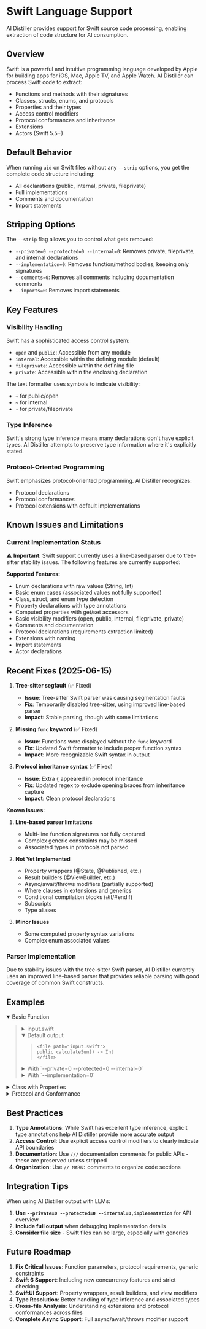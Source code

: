 # Swift Language Support

AI Distiller provides support for Swift source code processing, enabling extraction of code structure for AI consumption.

## Overview

Swift is a powerful and intuitive programming language developed by Apple for building apps for iOS, Mac, Apple TV, and Apple Watch. AI Distiller can process Swift code to extract:

- Functions and methods with their signatures
- Classes, structs, enums, and protocols
- Properties and their types
- Access control modifiers
- Protocol conformances and inheritance
- Extensions
- Actors (Swift 5.5+)

## Default Behavior

When running `aid` on Swift files without any `--strip` options, you get the complete code structure including:

- All declarations (public, internal, private, fileprivate)
- Full implementations
- Comments and documentation
- Import statements

## Stripping Options

The `--strip` flag allows you to control what gets removed:

- `--private=0 --protected=0 --internal=0`: Removes private, fileprivate, and internal declarations
- `--implementation=0`: Removes function/method bodies, keeping only signatures
- `--comments=0`: Removes all comments including documentation comments
- `--imports=0`: Removes import statements

## Key Features

### Visibility Handling

Swift has a sophisticated access control system:
- `open` and `public`: Accessible from any module
- `internal`: Accessible within the defining module (default)
- `fileprivate`: Accessible within the defining file
- `private`: Accessible within the enclosing declaration

The text formatter uses symbols to indicate visibility:
- `+` for public/open
- `~` for internal
- `-` for private/fileprivate

### Type Inference

Swift's strong type inference means many declarations don't have explicit types. AI Distiller attempts to preserve type information where it's explicitly stated.

### Protocol-Oriented Programming

Swift emphasizes protocol-oriented programming. AI Distiller recognizes:
- Protocol declarations
- Protocol conformances
- Protocol extensions with default implementations

## Known Issues and Limitations

### Current Implementation Status

⚠️ **Important**: Swift support currently uses a line-based parser due to tree-sitter stability issues. The following features are currently supported:

**Supported Features:**
- Enum declarations with raw values (String, Int)
- Basic enum cases (associated values not fully supported)
- Class, struct, and enum type detection
- Property declarations with type annotations
- Computed properties with get/set accessors
- Basic visibility modifiers (open, public, internal, fileprivate, private)
- Comments and documentation
- Protocol declarations (requirements extraction limited)
- Extensions with naming
- Import statements
- Actor declarations

## Recent Fixes (2025-06-15)

1. **Tree-sitter segfault** (✅ Fixed)
   - **Issue**: Tree-sitter Swift parser was causing segmentation faults
   - **Fix**: Temporarily disabled tree-sitter, using improved line-based parser
   - **Impact**: Stable parsing, though with some limitations

2. **Missing `func` keyword** (✅ Fixed)
   - **Issue**: Functions were displayed without the `func` keyword
   - **Fix**: Updated Swift formatter to include proper function syntax
   - **Impact**: More recognizable Swift syntax in output

3. **Protocol inheritance syntax** (✅ Fixed)
   - **Issue**: Extra `{` appeared in protocol inheritance
   - **Fix**: Updated regex to exclude opening braces from inheritance capture
   - **Impact**: Clean protocol declarations

**Known Issues:**
1. **Line-based parser limitations**
   - Multi-line function signatures not fully captured
   - Complex generic constraints may be missed
   - Associated types in protocols not parsed

2. **Not Yet Implemented**
   - Property wrappers (@State, @Published, etc.)
   - Result builders (@ViewBuilder, etc.)
   - Async/await/throws modifiers (partially supported)
   - Where clauses in extensions and generics
   - Conditional compilation blocks (#if/#endif)
   - Subscripts
   - Type aliases

3. **Minor Issues**
   - Some computed property syntax variations
   - Complex enum associated values

### Parser Implementation

Due to stability issues with the tree-sitter Swift parser, AI Distiller currently uses an improved line-based parser that provides reliable parsing with good coverage of common Swift constructs.

## Examples

<details open><summary>Basic Function</summary><blockquote>
  <details><summary>input.swift</summary><blockquote>
    
```swift
public func calculateSum(a: Int, b: Int) -> Int {
    return a + b
}

private func helperFunction() {
    print("Helper")
}
```
    
  </blockquote></details>
  <details open><summary>Default output</summary><blockquote>
    
```
<file path="input.swift">
public calculateSum() -> Int
</file>
```
    
  </blockquote></details>
  <details><summary>With `--private=0 --protected=0 --internal=0`</summary><blockquote>
    
```
<file path="input.swift">
public calculateSum() -> Int
</file>
```
    
  </blockquote></details>
  <details><summary>With `--implementation=0`</summary><blockquote>
    
```
<file path="input.swift">
public calculateSum() -> Int
private helperFunction()
</file>
```
    
  </blockquote></details>
</blockquote></details>

<details><summary>Class with Properties</summary><blockquote>
  <details><summary>User.swift</summary><blockquote>
    
```swift
public class User {
    public let id: String
    private var name: String
    internal var email: String?
    
    public init(id: String, name: String) {
        self.id = id
        self.name = name
    }
    
    public func updateName(_ newName: String) {
        self.name = newName
    }
    
    private func validate() -> Bool {
        return !name.isEmpty
    }
}
```
    
  </blockquote></details>
  <details open><summary>Default output</summary><blockquote>
    
```
<file path="User.swift">
+class User {
    +let id: String
    -var name: String
    ~var email: String?
    
    +init(id: String, name: String) {
        self.id = id
        self.name = name
    }
    
    +updateName(_ newName: String) {
        self.name = newName
    }
    
    -validate() -> Bool {
        return !name.isEmpty
    }
}
</file>
```
    
  </blockquote></details>
  <details><summary>With `--private=0 --protected=0 --internal=0,implementation`</summary><blockquote>
    
```
<file path="User.swift">
+class User {
    +let id: String
    
    +init(id: String, name: String)
    +updateName(_ newName: String)
}
</file>
```
    
  </blockquote></details>
</blockquote></details>

<details><summary>Protocol and Conformance</summary><blockquote>
  <details><summary>Drawable.swift</summary><blockquote>
    
```swift
public protocol Drawable {
    func draw()
    var color: String { get set }
}

public struct Circle: Drawable {
    public var radius: Double
    public var color: String
    
    public func draw() {
        print("Drawing circle with radius \(radius)")
    }
}
```
    
  </blockquote></details>
  <details open><summary>Default output</summary><blockquote>
    
```
<file path="Drawable.swift">
+protocol Drawable {
    func draw()
    var color: String { get set }
}

+struct Circle: Drawable {
    +var radius: Double
    +var color: String
    
    +draw() {
        print("Drawing circle with radius \(radius)")
    }
}
</file>
```
    
  </blockquote></details>
</blockquote></details>

## Best Practices

1. **Type Annotations**: While Swift has excellent type inference, explicit type annotations help AI Distiller provide more accurate output
2. **Access Control**: Use explicit access control modifiers to clearly indicate API boundaries
3. **Documentation**: Use `///` documentation comments for public APIs - these are preserved unless stripped
4. **Organization**: Use `// MARK:` comments to organize code sections

## Integration Tips

When using AI Distiller output with LLMs:

1. **Use `--private=0 --protected=0 --internal=0,implementation`** for API overview
2. **Include full output** when debugging implementation details
3. **Consider file size** - Swift files can be large, especially with generics

## Future Roadmap

1. **Fix Critical Issues**: Function parameters, protocol requirements, generic constraints
2. **Swift 6 Support**: Including new concurrency features and strict checking
3. **SwiftUI Support**: Property wrappers, result builders, and view modifiers
4. **Type Resolution**: Better handling of type inference and associated types
5. **Cross-file Analysis**: Understanding extensions and protocol conformances across files
6. **Complete Async Support**: Full async/await/throws modifier support